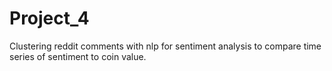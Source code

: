 # Project_4
Clustering reddit comments with nlp for sentiment analysis to compare time series of sentiment to coin value.
